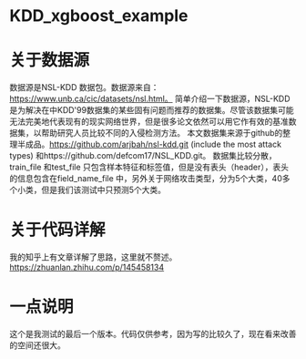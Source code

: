 # KDD_xgboost_example
# 关于数据源
数据源是NSL-KDD 数据包。数据源来自： https://www.unb.ca/cic/datasets/nsl.html。 简单介绍一下数据源，NSL-KDD是为解决在中KDD'99数据集的某些固有问题而推荐的数据集。尽管该数据集可能无法完美地代表现有的现实网络世界，但是很多论文依然可以用它作有效的基准数据集，以帮助研究人员比较不同的入侵检测方法。
本文数据集来源于github的整理半成品。https://github.com/arjbah/nsl-kdd.git (include the most attack types) 和https://github.com/defcom17/NSL_KDD.git。 
数据集比较分散，train_file 和test_file 只包含样本特征和标签值，但是没有表头（header），表头的信息包含在field_name_file 中，另外关于网络攻击类型，分为5个大类，40多个小类，但是我们该测试中只预测5个大类。

# 关于代码详解
我的知乎上有文章详解了思路，这里就不赘述。
https://zhuanlan.zhihu.com/p/145458134

# 一点说明
这个是我测试的最后一个版本。代码仅供参考，因为写的比较久了，现在看来改善的空间还很大。
